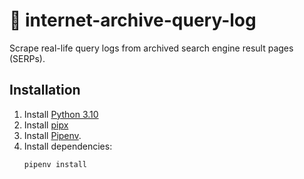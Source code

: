 # 📜 internet-archive-query-log

Scrape real-life query logs from archived search engine result pages (SERPs).

## Installation

1. Install [Python 3.10](https://python.org/downloads/)
2. Install [pipx](https://pipxproject.github.io/pipx/installation/#install-pipx)
3. Install [Pipenv](https://pipenv.pypa.io/en/latest/install/#isolated-installation-of-pipenv-with-pipx).
3. Install dependencies:
    ```shell script
    pipenv install
    ```
   